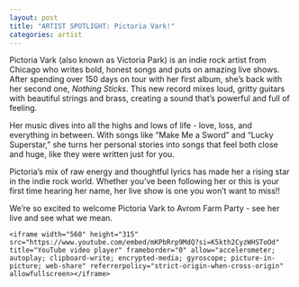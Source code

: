 ```yaml
---
layout: post
title: "ARTIST SPOTLIGHT: Pictoria Vark!"
categories: artist
---
```

Pictoria Vark (also known as Victoria Park) is an indie rock artist from Chicago who writes bold, honest songs and puts on amazing live shows. After spending over 150 days on tour with her first album, she’s back with her second one, _Nothing Sticks_. This new record mixes loud, gritty guitars with beautiful strings and brass, creating a sound that’s powerful and full of feeling.  

Her music dives into all the highs and lows of life - love, loss, and everything in between. With songs like “Make Me a Sword” and “Lucky Superstar,” she turns her personal stories into songs that feel both close and huge, like they were written just for you.

Pictoria’s mix of raw energy and thoughtful lyrics has made her a rising star in the indie rock world. Whether you’ve been following her or this is your first time hearing her name, her live show is one you won’t want to miss!!

We’re so excited to welcome Pictoria Vark to Avrom Farm Party - see her live and see what we mean.

```
<iframe width="560" height="315" src="https://www.youtube.com/embed/mKPbRrp9MdQ?si=K5kth2CyzWHSToOd" title="YouTube video player" frameborder="0" allow="accelerometer; autoplay; clipboard-write; encrypted-media; gyroscope; picture-in-picture; web-share" referrerpolicy="strict-origin-when-cross-origin" allowfullscreen></iframe>
```